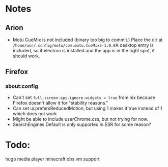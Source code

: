 # Notes
## Arion
- Motu CueMix is not included (binary too big to commit.) Place the dir at `/home/usr/.config/motu/com.motu.CueMix5-1.0.0`A desktop entry is included, so if electron is installed and the app is in the right spot, it should work.

## Firefox
### about:config
- Can't set `full-screen-api.ignore-widgets = true` from nix because Firefox doesn't allow it for "stability reasons."
- Can set ui.prefersReducedMotion, but using 1 makes it true instead of 1 which does not work
- Might be able to include userChrome.css, but not trying for now.
- SearchEngines.Default is only supported in ESR for some reason? 


# Todo:
hugo
media player
minecraft
obs
vm support
